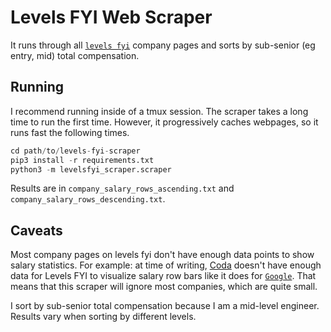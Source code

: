 # Levels FYI Web Scraper

It runs through all [`levels fyi`](https://www.levels.fyi/) company pages and sorts by
sub-senior (eg entry, mid) total compensation.

## Running

I recommend running inside of a tmux session. The scraper takes a long time to run the first time.
However, it progressively caches webpages, so it runs fast the following times.

```python
cd path/to/levels-fyi-scraper
pip3 install -r requirements.txt
python3 -m levelsfyi_scraper.scraper
```

Results are in `company_salary_rows_ascending.txt` and `company_salary_rows_descending.txt`.

## Caveats

Most company pages on levels fyi don't have enough data points to show salary statistics.
For example: at time of writing, [Coda](https://www.levels.fyi/company/Coda/salaries/Software-Engineer/)
doesn't have enough data for Levels FYI to visualize salary row bars like it does for
[`Google`](https://www.levels.fyi/company/Coda/salaries/Software-Engineer/). That means that this
scraper will ignore most companies, which are quite small.

I sort by sub-senior total compensation because I am a mid-level engineer. Results vary when
sorting by different levels.
